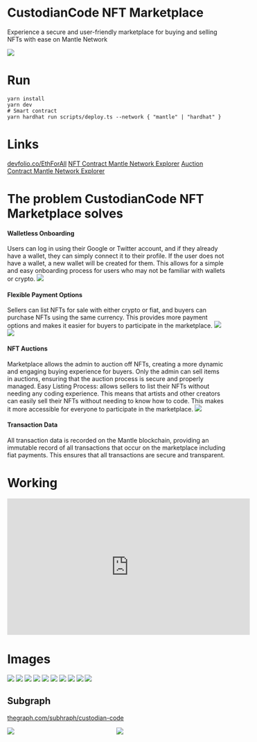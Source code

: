 # CustodianCode NFT Marketplace
Experience a secure and user-friendly marketplace for buying and selling NFTs with ease on Mantle Network

<div>
<img style="display: block;margin-left: auto;margin-right: auto;" src="./assets/landingpage.gif" />
</div>

# Run
```
yarn install
yarn dev
# Smart contract
yarn hardhat run scripts/deploy.ts --network { "mantle" | "hardhat" }
```

# Links
<a href="https://devfolio.co/projects/custodiancode-nft-marketplace-f0fe">devfolio.co/EthForAll</a>
<a href="https://explorer.testnet.mantle.xyz/address/0xb79d5fc1A56eD63F7C33817857eF38466126cD2D">NFT Contract Mantle Network Explorer</a>
<a href="https://explorer.testnet.mantle.xyz/address/0x3Cd77C310C0D224Fd2b6fd98fCd26d0C93F09036">Auction Contract Mantle Network Explorer</a>

# The problem CustodianCode NFT Marketplace solves

#### Walletless Onboarding
Users can log in using their Google or Twitter account, and if they already have a wallet, they can simply connect it to their profile. If the user does not have a wallet, a new wallet will be created for them. This allows for a simple and easy onboarding process for users who may not be familiar with wallets or crypto.
<img src="./assets/10.png" />

#### Flexible Payment Options
Sellers can list NFTs for sale with either crypto or fiat, and buyers can purchase NFTs using the same currency. This provides more payment options and makes it easier for buyers to participate in the marketplace.
<img src="./assets/9.png" />
<img src="./assets/7.png" />

#### NFT Auctions
Marketplace allows the admin to auction off NFTs, creating a more dynamic and engaging buying experience for buyers. Only the admin can sell items in auctions, ensuring that the auction process is secure and properly managed.
Easy Listing Process:
allows sellers to list their NFTs without needing any coding experience. This means that artists and other creators can easily sell their NFTs without needing to know how to code. This makes it more accessible for everyone to participate in the marketplace.
<img src="./assets/3.png" />

#### Transaction Data
All transaction data is recorded on the Mantle blockchain, providing an immutable record of all transactions that occur on the marketplace including fiat payments. This ensures that all transactions are secure and transparent.


# Working
<iframe width="560" height="315" src="https://www.youtube.com/embed/i6JnI8pzbOA" title="YouTube video player" frameborder="0" allow="accelerometer; autoplay; clipboard-write; encrypted-media; gyroscope; picture-in-picture; web-share" allowfullscreen></iframe>

# Images
<img src="./assets/1.png" />
<img src="./assets/2.png" />
<img src="./assets/3.png" />
<img src="./assets/4.png" />
<img src="./assets/5.png" />
<img src="./assets/6.png" />
<img src="./assets/7.png" />
<img src="./assets/8.png" />
<img src="./assets/9.png" />
<img src="./assets/10.png" />


## Subgraph
<a href="https://thegraph.com/hosted-service/subgraph/pradeepvarma22/custodian-code">thegraph.com/subhraph/custodian-code</a>
<div style="display: flex;">
<div style="flex: 50%;"><img src="./assets/graph-1.png"/></div>
<div style="flex: 50%;"><img src="./assets/graph-2.png"/></div>
</div>

